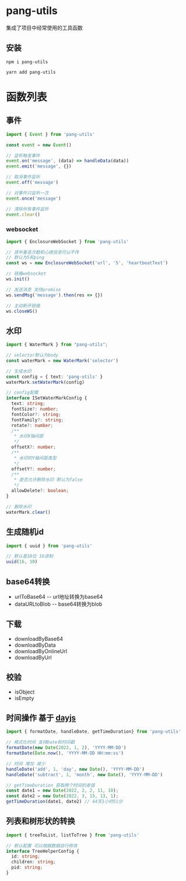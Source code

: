 # pang-utils

集成了项目中经常使用的工具函数

## 安装

```text
npm i pang-utils 

yarn add pang-utils
```

# 函数列表

## 事件

```ts
import { Event } from 'pang-utils'

const event = new Event()

// 监听触发事件
event.on('message', (data) => handleData(data))
event.emit('message', {})

// 取消事件监听
event.off('message')

// 对事件只监听一次
event.once('message')

// 清除所有事件监听
event.clear()
```

### websocket

```ts
import { EnclosureWebSocket } from 'pang-utils'

// 其中重连次数和心跳信息可以不传
// 默认为5和ping
const ws = new EnclosureWebSocket('url', '5', 'heartbeatText')

// 链接websocket
ws.init()

// 发送消息 支持promise
ws.sendMsg('message').then(res => {})

// 主动断开链接
ws.closeWS()
```

## 水印

```ts
import { WaterMark } from "pang-utils";

// selector默认为body
const waterMark = new WaterMark('selector')

// 生成水印
const config = { text: 'pang-utils' }
waterMark.setWaterMark(config)

// config配置
interface ISetWaterMarkConfig {
  text: string;
  fontSize?: number;
  fontColor?: string;
  fontFamily?: string;
  rotate?: number;
  /**
   * 水印X轴间距
   */
  offsetX?: number;
  /**
   * 水印的Y轴间距类型
   */
  offsetY?: number;
  /**
   * 是否允许删除水印 默认为false
   */
  allowDelete?: boolean;
}

// 删除水印
waterMark.clear()
```

## 生成随机id

```ts
import { uuid } from 'pang-utils'

// 默认是10位 16进制
uuid(16, 10)
```

## base64转换

* urlToBase64 -- url地址转换为base64
* dataURLtoBlob -- base64转换为blob

## 下载

* downloadByBase64
* downloadByData
* downloadByOnlineUrl
* downloadByUrl

## 校验

* isObject
* isEmpty

## 时间操作 基于 [dayjs](https://github.com/iamkun/dayjs)

```ts
import { formatDate, handleDate, getTimeDuration} from 'pang-utils'

// 格式化时间 支持Date和时间戳
formatDate(new Date(2022, 1, 2), 'YYYY-MM-DD')
formatDate(Date.now(), 'YYYY-MM-DD HH:mm:ss')

// 时间 增加 减少
handleDate('add', 1, 'day', new Date(), 'YYYY-MM-DD')
handleDate('subtract', 1, 'month', new Date(), 'YYYY-MM-DD')

// getTimeDuration 获取两个时间的差值
const date1 = new Date(2022, 2, 2, 11, 10);
const date2 = new Date(2022, 3, 15, 13, 1);
getTimeDuration(date1, date2) // 44天1小时51分
```

## 列表和树形状的转换

```ts
import { treeToList, listToTree } from 'pang-utils'

// 默认配置 可以根据数据自行修改
interface TreeHelperConfig {
  id: string;
  children: string;
  pid: string;
}
```
